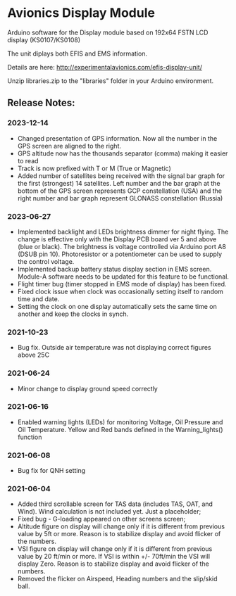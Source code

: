 # Avionics Display Module

Arduino software for the Display module based on 192x64 FSTN LCD display (KS0107/KS0108)

The unit diplays both EFIS and EMS information.

Details are here: http://experimentalavionics.com/efis-display-unit/
 
Unzip libraries.zip to the "libraries" folder in your Arduino environment.

## Release Notes: ##

### 2023-12-14 ###
* Changed presentation of GPS information. Now all the number in the GPS screen are aligned to the right.
* GPS altitude now has the thousands separator (comma) making it easier to read
* Track is now prefixed with T or M (True or Magnetic)
* Added number of satellites being received with the signal bar graph for the first (strongest) 14 satellites. Left number and the bar graph at the bottom of the GPS screen represents GCP constellation (USA) and the right number and bar graph represent GLONASS constellation (Russia)

### 2023-06-27 ###
* Implemented backlight and LEDs brightness dimmer for night flying. The change is effective only with the Display PCB board ver 5 and above (blue or black). The brightness is voltage controlled via Arduino port A8 (DSUB pin 10). Photoresistor or a potentiometer can be used to supply the control voltage.
* Implemented backup battery status display section in EMS screen. Module-A software needs to be updated for this feature to be functional.
* Flight timer bug (timer stopped in EMS mode of display) has been fixed.
* Fixed clock issue when clock was occasionally setting itself to random time and date.
* Setting the clock on one display automatically sets the same time on another and keep the clocks in synch.

### 2021-10-23 ###
* Bug fix. Outside air temperature was not displaying correct figures above 25C

### 2021-06-24 ###
* Minor change to display ground speed correctly

### 2021-06-16 ###
* Enabled warning lights (LEDs) for monitoring Voltage, Oil Pressure and Oil Temperature. Yellow and Red bands defined in the Warning_lights() function

### 2021-06-08 ###
* Bug fix for QNH setting

### 2021-06-04 ###
* Added third scrollable screen for TAS data (includes TAS, OAT, and Wind). Wind calculation is not included yet. Just a placeholder;
* Fixed bug - G-loading appeared on other screens screen;
* Altitude figure on display will change only if it is different from previous value by 5ft or more. Reason is to stabilize display and avoid flicker of the numbers.
* VSI figure on display will change only if it is different from previous value by 20 ft/min or more. If VSI is within +/- 70ft/min the VSI will display Zero. Reason is to stabilize display and avoid flicker of the numbers.
* Removed the flicker on Airspeed, Heading numbers and the slip/skid ball.
